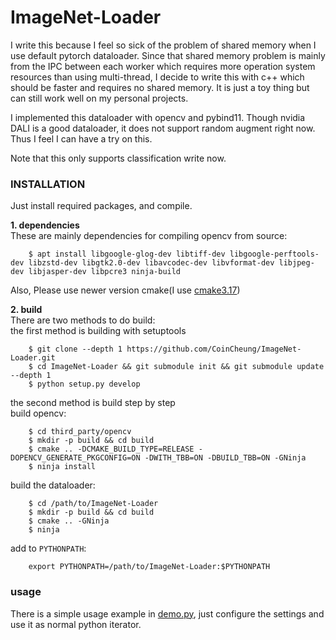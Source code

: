 # ImageNet-Loader

I write this because I feel so sick of the problem of shared memory when I use default pytorch dataloader. Since that shared memory problem is mainly from the IPC between each worker which requires more operation system resources than using multi-thread, I decide to write this with c++ which should be faster and requires no shared memory. It is just a toy thing but can still work well on my personal projects.

I implemented this dataloader with opencv and pybind11. Though nvidia DALI is a good dataloader, it does not support random augment right now. Thus I feel I can have a try on this.

Note that this only supports classification write now.


### INSTALLATION
Just install required packages, and compile.

**1. dependencies**   
These are mainly dependencies for compiling opencv from source:   
```
    $ apt install libgoogle-glog-dev libtiff-dev libgoogle-perftools-dev libzstd-dev libgtk2.0-dev libavcodec-dev libvformat-dev libjpeg-dev libjasper-dev libpcre3 ninja-build
```   
Also, Please use newer version cmake(I use [cmake3.17](https://github.com/Kitware/CMake/releases/download/v3.17.1/cmake-3.17.1-Linux-x86_64.tar.gz))

**2. build**   
There are two methods to do build:  
the first method is building with setuptools   
```
    $ git clone --depth 1 https://github.com/CoinCheung/ImageNet-Loader.git  
    $ cd ImageNet-Loader && git submodule init && git submodule update --depth 1  
    $ python setup.py develop  
```

the second method is build step by step  
build opencv:   
```
    $ cd third_party/opencv  
    $ mkdir -p build && cd build  
    $ cmake .. -DCMAKE_BUILD_TYPE=RELEASE -DOPENCV_GENERATE_PKGCONFIG=ON -DWITH_TBB=ON -DBUILD_TBB=ON -GNinja  
    $ ninja install  
```   
build the dataloader:    
```
    $ cd /path/to/ImageNet-Loader  
    $ mkdir -p build && cd build  
    $ cmake .. -GNinja  
    $ ninja  
```  
add to `PYTHONPATH`:    
```
    export PYTHONPATH=/path/to/ImageNet-Loader:$PYTHONPATH
```  

### usage
There is a simple usage example in [demo.py](demo.py), just configure the settings and use it as normal python iterator.
